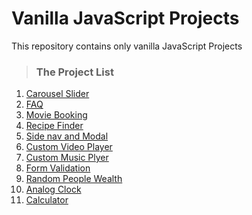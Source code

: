 # Vanilla JavaScript Projects
This repository contains only vanilla JavaScript Projects
> ### The Project List
 
 1. [Carousel Slider](https://github.com/Dinesh1042/Vanilla-JavaScript-Projects/tree/main/Curousel%20Slider)
 2. [FAQ](https://github.com/Dinesh1042/Vanilla-JavaScript-Projects/tree/main/FAQ)
 3. [Movie Booking](https://github.com/Dinesh1042/Vanilla-JavaScript-Projects/tree/main/Movie%20Booking)
 4. [Recipe Finder](https://github.com/Dinesh1042/Vanilla-JavaScript-Projects/tree/main/Recipe%20Finder)
 5. [Side nav and Modal](https://github.com/Dinesh1042/Vanilla-JavaScript-Projects/tree/main/Side%20nav%20and%20modal)
 6. [Custom Video Player](https://github.com/Dinesh1042/Vanilla-JavaScript-Projects/tree/main/Custom%20VideoPlayer)
 7. [Custom Music Plyer](https://github.com/Dinesh1042/Vanilla-JavaScript-Projects/tree/main/Custom%20VideoPlayer)
 8. [Form Validation](https://github.com/Dinesh1042/Vanilla-JavaScript-Projects/tree/main/Form%20Validation)
 9. [Random People Wealth](https://github.com/Dinesh1042/Vanilla-JavaScript-Projects/tree/main/Random%20People%20Wealth)
 10. [Analog Clock](https://github.com/Dinesh1042/Vanilla-JavaScript-Projects/tree/main/Analog%20Clock)
 11. [Calculator](https://github.com/Dinesh1042/Vanilla-JavaScript-Projects/tree/main/Calculator)
